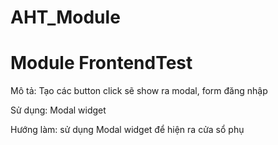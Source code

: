 # AHT_Module

<h1>Module FrontendTest</h1>
<p>Mô tả: Tạo các button click sẽ show ra modal, form đăng nhập </p>
<p>Sử dụng: Modal widget</p>
<p>Hướng làm: sử dụng Modal widget để hiện ra cửa sổ phụ</p>
<pLink tham khảo: https://community.magento.com/t5/Magento-2-x-Programming/Magento-2-authentication-login-popup-auto-open/td-p/387279
                  https://devdocs.magento.com/guides/v2.4/javascript-dev-guide/widgets/widget_modal.html

</p>
